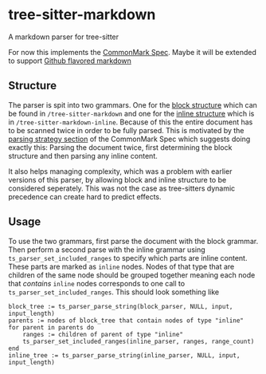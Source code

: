 # tree-sitter-markdown
A markdown parser for tree-sitter

For now this implements the [CommonMark Spec](https://spec.commonmark.org/). Maybe it will be extended to support [Github flavored markdown](https://github.github.com/gfm/)

## Structure

The parser is spit into two grammars. One for the [block structure](https://spec.commonmark.org/0.30/#blocks-and-inlines) which can be found in `/tree-sitter-markdown` and one for the [inline structure](https://spec.commonmark.org/0.30/#inlines) which is in `/tree-sitter-markdown-inline`.
Because of this the entire document has to be scanned twice in order to be fully parsed.
This is motivated by the [parsing strategy section](https://spec.commonmark.org/0.30/#appendix-a-parsing-strategy) of the CommonMark Spec which suggests doing exactly this: Parsing the document twice, first determining the block structure and then parsing any inline content.

It also helps managing complexity, which was a problem with earlier versions of this parser, by allowing block and inline structure to be considered seperately. This was not the case as tree-sitters dynamic precedence can create hard to predict effects.

## Usage

To use the two grammars, first parse the document with the block grammar. Then perform a second parse with the inline grammar using `ts_parser_set_included_ranges` to specify which parts are inline content. These parts are marked as `inline` nodes.
Nodes of that type that are children of the same node should be grouped together meaning each node that _contains_ `inline` nodes corresponds to one call to `ts_parser_set_included_ranges`.
This should look something like
```
block_tree := ts_parser_parse_string(block_parser, NULL, input, input_length)
parents := nodes of block_tree that contain nodes of type "inline"
for parent in parents do
    ranges := children of parent of type "inline"
    ts_parser_set_included_ranges(inline_parser, ranges, range_count)
end
inline_tree := ts_parser_parse_string(inline_parser, NULL, input, input_length)
```

